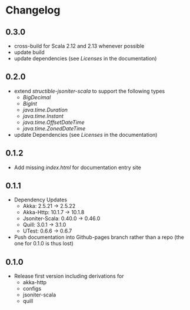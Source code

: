 # Changelog

## 0.3.0
* cross-build for Scala 2.12 and 2.13 whenever possible
* update build
* update dependencies (see _Licenses_ in the documentation)

## 0.2.0

* extend _structible-jsoniter-scala_ to support the following types
    * _BigDecimal_
    * _BigInt_
    * _java.time.Duration_
    * _java.time.Instant_
    * _java.time.OffsetDateTime_
    * _java.time.ZonedDateTime_
* update Dependencies (see _Licenses_ in the documentation)

## 0.1.2

* Add missing _index.html_ for documentation entry site


## 0.1.1

* Dependency Updates
    * Akka: 2.5.21 -> 2.5.22
    * Akka-Http: 10.1.7 -> 10.1.8
    * Jsoniter-Scala: 0.40.0 -> 0.46.0
    * Quill: 3.0.1 -> 3.1.0
    * UTest: 0.6.6 -> 0.6.7
* Push documentation into Github-pages branch rather than a repo (the one for 0.1.0 is thus lost) 


## 0.1.0

* Release first version including derivations for
    * akka-http
    * configs
    * jsoniter-scala
    * quill
